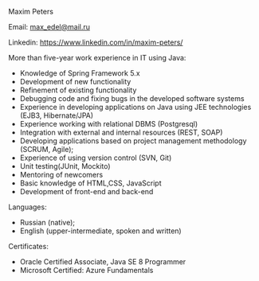 Maxim Peters

Email: max_edel@mail.ru

Linkedin: https://www.linkedin.com/in/maxim-peters/


More than five-year work experience in IT using Java:
- Knowledge of Spring Framework 5.x
- Development of new functionality
- Refinement of existing functionality
- Debugging code and fixing bugs in the developed software systems
- Experience in developing applications on Java using JEE technologies (EJB3, Hibernate/JPA)
- Experience working with relational DBMS (Postgresql)
- Integration with external and internal resources (REST, SOAP)
- Developing applications based on project management methodology (SCRUM, Agile);
- Experience of using version control (SVN, Git)
- Unit testing(JUnit, Mockito)
- Mentoring of newcomers
- Basic knowledge of HTML,CSS, JavaScript
- Development of front-end and back-end

Languages:
- Russian (native);
- English (upper-intermediate, spoken and written)

Certificates:
- Oracle Certified Associate, Java SE 8 Programmer
- Microsoft Certified: Azure Fundamentals
